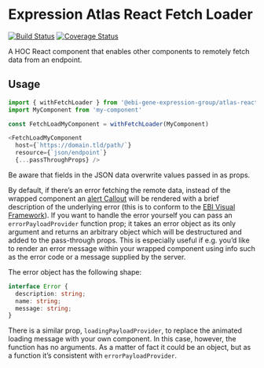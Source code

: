 # Expression Atlas React Fetch Loader
[![Build Status](https://travis-ci.com/ebi-gene-expression-group/atlas-react-fetch-loader.svg?branch=master)](https://travis-ci.com/ebi-gene-expression-group/atlas-react-fetch-loader) [![Coverage Status](https://coveralls.io/repos/github/ebi-gene-expression-group/atlas-react-fetch-loader/badge.svg?branch=master)](https://coveralls.io/github/ebi-gene-expression-group/atlas-react-fetch-loader?branch=master)

A HOC React component that enables other components to remotely fetch data from an endpoint.

## Usage
```js
import { withFetchLoader } from '@ebi-gene-expression-group/atlas-react-fetch-loader'
import MyComponent from 'my-component'

const FetchLoadMyComponent = withFetchLoader(MyComponent)

<FetchLoadMyComponent
  host={`https://domain.tld/path/`}
  resource={`json/endpoint`}
  {...passThroughProps} />
```

Be aware that fields in the JSON data overwrite values passed in as props.

By default, if there’s an error fetching the remote data, instead of the wrapped component an
[alert Callout](https://foundation.zurb.com/sites/docs/callout.html) will be rendered with a brief description of the
underlying error (this is to conform to the [EBI Visual Framework](https://github.com/ebiwd/EBI-Framework)). If you
want to handle the error yourself you can pass an `errorPayloadProvider` function prop; it takes an error object as its
only argument and returns an arbitrary object which will be destructured and added to the pass-through props. This is
especially useful if e.g. you’d like to render an error message within your wrapped component using info such as the
error code or a message supplied by the server.

The error object has the following shape:
```ts
interface Error {
  description: string;
  name: string;
  message: string;
}
```

There is a similar prop, `loadingPayloadProvider`, to replace the animated loading message with your own component. In
this case, however, the function has no arguments. As a matter of fact it could be an object, but as a function it’s
consistent with `errorPayloadProvider`.
